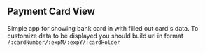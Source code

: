 ## Payment Card View
Simple app for showing bank card in with filled out  card's data. To customize data to be displayed you should build 
url in format `/:cardNumber/:expM/:expY/:cardHolder`
